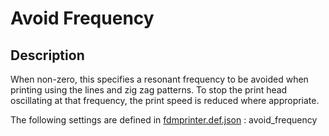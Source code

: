 # Avoid Frequency


## Description

When non-zero, this specifies a resonant frequency to be avoided when printing using the lines and zig zag patterns. To stop the print head oscillating at that frequency, the print speed is reduced where appropriate.

The following settings are defined in [fdmprinter.def.json](https://github.com/smartavionics/Cura/blob/mb-master/resources/definitions/fdmprinter.def.json) : avoid_frequency
